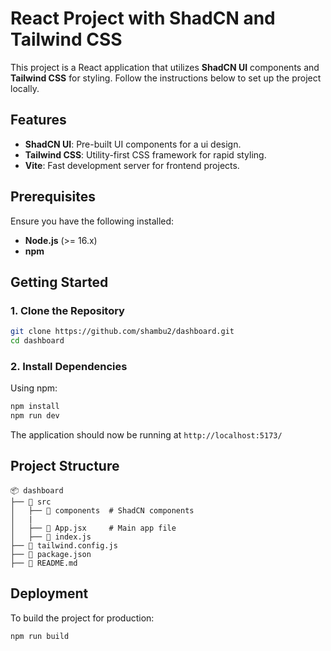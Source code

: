 # React Project with ShadCN and Tailwind CSS

This project is a React application that utilizes **ShadCN UI** components and **Tailwind CSS** for styling. Follow the instructions below to set up the project locally.

## Features
- **ShadCN UI**: Pre-built UI components for a ui design.
- **Tailwind CSS**: Utility-first CSS framework for rapid styling.
- **Vite**: Fast development server for frontend projects.

## Prerequisites
Ensure you have the following installed:
- **Node.js** (>= 16.x)
- **npm** 

## Getting Started

### 1. Clone the Repository
```sh
git clone https://github.com/shambu2/dashboard.git
cd dashboard
```

### 2. Install Dependencies
Using npm:
```sh
npm install
npm run dev
```
The application should now be running at `http://localhost:5173/` 

## Project Structure
```
📦 dashboard
├── 📂 src
│   ├── 📂 components  # ShadCN components
│   |     
│   ├── 📜 App.jsx     # Main app file
│   ├── 📜 index.js
├── 📜 tailwind.config.js
├── 📜 package.json
├── 📜 README.md
```

## Deployment
To build the project for production:
```sh
npm run build
```

